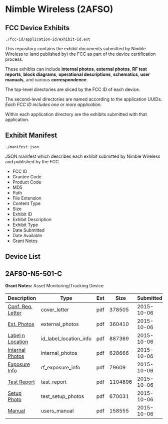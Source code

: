 # Nimble Wireless (2AFSO)
## FCC Device Exhibits

```
./fcc-id/application-id/exhibit-id.ext
```

This repository contains the exhibit documents submitted by Nimble Wireless to (and published by) the FCC as part of the device certification process.

These exhibits can include **internal photos**, **external photos**, **RF test reports**, **block diagrams**, **operational descriptions**, **schematics**, **user manuals**, and various **correspondence**.

The top-level directories are sliced by the FCC ID of each device.

The second-level directories are named according to the application UUIDs. *Each FCC ID includes one or more application.*

Within each application directory are the exhibits submitted with that application. 

## Exhibit Manifest

```
./manifest.json
```

JSON manifest which describes each exhibit submitted by Nimble Wireless and published by the FCC.

- FCC ID
- Grantee Code
- Product Code
- MD5
- Path
- File Extension
- Content Type
- Size
- Exhibit ID
- Exhibit Description
- Exhibit Type
- Date Submitted
- Date Available
- Grant Notes

## Device List
## 2AFSO-N5-501-C
**Grant Notes:** Asset Monitoring/Tracking Device

| Description | Type | Ext | Size | Submitted | Available |
| ----------- | ---- | --- | ---- | --------- | --------- |
| [Conf. Req. Letter](2AFSO-N5-501-C/42d352002c32d94b4cf439ec8640f422/2773877.pdf) | cover_letter | pdf | 378505 | 2015-10-06 | 2015-10-09 |
| [Ext. Photos](2AFSO-N5-501-C/42d352002c32d94b4cf439ec8640f422/2773878.pdf) | external_photos | pdf | 360410 | 2015-10-06 | 2015-10-09 |
| [Label n Location](2AFSO-N5-501-C/42d352002c32d94b4cf439ec8640f422/2773879.pdf) | id_label_location_info | pdf | 887369 | 2015-10-06 | 2015-10-09 |
| [Internal Photos](2AFSO-N5-501-C/42d352002c32d94b4cf439ec8640f422/2773880.pdf) | internal_photos | pdf | 628666 | 2015-10-06 | 2015-10-09 |
| [Exposure Info](2AFSO-N5-501-C/42d352002c32d94b4cf439ec8640f422/2773881.pdf) | rf_exposure_info | pdf | 79609 | 2015-10-06 | 2015-10-09 |
| [Test Report](2AFSO-N5-501-C/42d352002c32d94b4cf439ec8640f422/2773882.pdf) | test_report | pdf | 1104896 | 2015-10-06 | 2015-10-09 |
| [Setup Photo](2AFSO-N5-501-C/42d352002c32d94b4cf439ec8640f422/2773883.pdf) | test_setup_photos | pdf | 670031 | 2015-10-06 | 2015-10-09 |
| [Manual](2AFSO-N5-501-C/42d352002c32d94b4cf439ec8640f422/2773884.pdf) | users_manual | pdf | 158555 | 2015-10-06 | 2015-10-09 |
